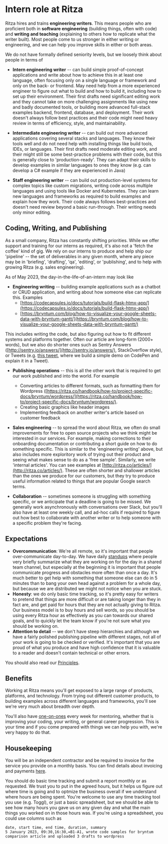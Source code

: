 # Intern role at Ritza

Ritza hires and trains __engineering writers__. This means people who are proficient both in **software engineering** (building things, often with code) and **writing and teaching** (explaining to others how to replicate what the writer built). Most people come to us stronger in either writing or engineering, and we can help you improve skills in either or both areas.

We do not have formally defined seniority levels, but we loosely think about people in terms of 

* **Intern engineering writer** -- can build simple proof-of-concept applications and write about how to achieve this in at least one language, often focusing only on a single language or framework and only on the back- or frontend. May need help from a more experienced engineer to figure out what to build and how to build it, including how to set up their environment. Their first drafts need significant editing work and they cannot take on more challenging assignments like using new and badly documented tools, or building more advanced full-stack examples backend, frontend, database, and deployment. Their work doesn't always follow best practices and their code might need heavy review in terms of efficiency, style, and maintainability.

* **Intermediate engineering writer** -- can build out more advanced applications covering several stacks and languages. They know their tools well and do not need help with installing things like build tools, IDEs, or languages. Their first drafts need moderate editing work, and their might still be some best-practice problems with their code, but this is generally close to 'production-ready'. They can adapt their skills to develop examples in similar languages to ones they know (e.g. can develop a C# example if they are experienced in Java)

* **Staff engineering writer** -- can build out production-level systems for complex topics like custom migrations, writing code across multiple languages and using tools like Docker and Kubernetes. They can learn new languages and frameworks as required to build examples and explain how they work. Their code always follows best-practices and doesn't need review beyond a basic run-through. Their writing needs only minor editing.

## Coding, Writing, and Publishing

As a small company, Ritza has constantly shifting priorities. While we offer support and training for our interns as required, it's also not a 'fetch the coffee' kind of gig. We rely on our interns to produce and help ship our 'pipeline' -- the set of deliverables in any given month, where any piece may be in 'briefing', 'drafting', 'qa', 'editing', or 'publishing', and to help with growing Ritza (e.g. sales engineering).

As of May 2023, the day-in-the-life-of-an-intern may look like 

* **Engineering writing** -- building example applications such as a chatbot or CRUD application, and writing about how someone else can replicate this. Examples 
    * [https://codecapsules.io/docs/tutorials/build-flask-htmx-app/](https://codecapsules.io/docs/tutorials/build-flask-htmx-app/)
    * [https://bryntum.com/blog/how-to-visualize-your-google-sheets-data-with-bryntum-gantt/](https://bryntum.com/blog/how-to-visualize-your-google-sheets-data-with-bryntum-gantt/)

This includes writing the code, but also figuring out how to fit different systems and platforms together. Often our article are long-form (2000+ words), but we also do shorter ones such as Sentry Answers ([http://sentry.io/answers/](http://sentry.io/answers/), StackOverflow style), or Tweets (e.g. [this tweet](https://twitter.com/bryntum/status/1653414097789112321?s=20), where we build a simple demo on CodePen and explain it in a Tweet).

* **Publishing operations** -- this is all the other work that is required to get our work published and into the world. For example
    * Converting articles to different formats, such as formatting them for Wordpress ([https://ritza.co/handbook/how-to/project-specific-docs/bryntum/wordpress/](https://ritza.co/handbook/how-to/project-specific-docs/bryntum/wordpress/).
    * Creating basic graphics like header images
    *  Implementing feedback on another writer's article based on customer feedback

* **Sales engineering** -- to spread the word about Ritza, we often do small improvements for free to open source projects who we think might be interested in our services. For example, making corrections to their onboarding documentation or contributing a short guide on how to do something specific. This is similar to the 'engineering writing' above, but also includes more exploritory work of trying out their product and seeing what makes sense to do as a 'free sample'. Similarly, we write 'internal articles'. You can see examples at [http://ritza.co/articles/](http://ritza.co/articles/). These are often shorter and shallower articles than the ones we produce for our customers, but they try to produce useful information related to things that are popular Google search terms.

* **Collaboration** -- sometimes someone is struggling with something specific, or we anticipate that a deadline is going to be missed. We generally work asynchronously with conversations over Slack, but you'll also have at least one weekly call, and ad-hoc calls if required to figure out how best to collaborate with another writer or to help someone with a specific problem they're facing.

## Expectations

* **Overcommunication**: We're all remote, so it's important that people over-communicate day-to-day. We have daily [standups](https://ritza.co/handbook/how-we-work/standups/) where people very briefly summarize what they are working on for the day in a shared team channel, but especially at the beginning it is important that people communicate progress and obstacles more often than once a day. It's much better to get help with something that someone else can do in 5 minutes than to bang your own head against a problem for a whole day, but because we are distributed we might not notice when you are stuck. 
* **Honesty**: we do only basic time tracking, so it's pretty easy for writers to pretend that things are more difficult or are taking longer than they in fact are, and get paid for hours that they are not actually giving to Ritza. Our business model is to buy hours and sell words, so you should be using every Ritza hour as effectively as you can towards our shared goals, and to quickly let the team know if you're not sure what you should be working on.
* **Attention to detail** -- we don't have steep hierarchies and although we have a fairly polished publishing pipeline with different stages, not all of your work is going to be checked or verified. It's important that you are proud of what you produce and have high confidence that it is valuable to a reader and doesn't contain technical or other errors.

You should also read our [Principles](https://ritza.co/handbook/how-we-work/principles/).

## Benefits

Working at Ritza means you'll get exposed to a large range of products, platforms, and technology. From trying out different customer products, to building examples across different languages and frameworks, you'll see we're very much about breadth over depth. 

You'll also have [one-on-ones](https://ritza.co/handbook/how-we-work/one-on-ones/) every week for mentoring, whether that is improving your coding, your writing, or general career progression. This is your time and if you come prepared with things we can help you with, we're very happy to do that.

## Housekeeping

You will be an independent contractor and be required to invoice for the service you provide on a monthly basis. You can find details about invoicing and payments [here](https://ritza.co/handbook/how-we-work/invoicing-guidelines/).

You should do basic time tracking and submit a report monthly or as requested. We trust you to put in the agreed hours, but it helps us figure out where time is going and to optmize the business overall if we understand where hours are being spent. You're welcome to use any time tracking tool you use (e.g. Toggl), or just a basic spreadsheet, but we should be able to see how many hours you gave us on any given day and what the main things you worked on in those hours was. If you're using a spreadsheet, you could use columns such as

```
date, start time, end time, duration, summary
5 January 2023, 09:30,16:30,=B1-A1, wrote code samples for bryntum comparison article and uploaded 3 drafts to wordpress
```
